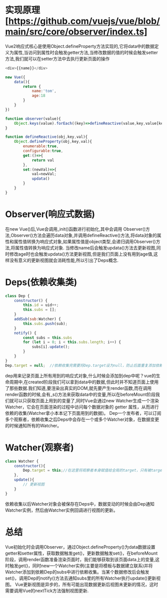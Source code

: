 # 实现原理  [https://github.com/vuejs/vue/blob/main/src/core/observer/index.ts]
Vue2响应式核心是使用Object.defineProperty方法实现的,它将data中的数据定义为属性,当访问到属性时会触发getter方法,当修改数据的值的时候会触发setter方法,我们就可以在setter方法中去执行更新页面的操作

```javascript
<div>{{name}}</div>

new Vue({
    data(){
        return {
            name:'tom',
            age:18
        }
    }
})

function observer(value){
    Object.keys(value).forEach((key)=>defineReactive(value,key,value[key]))
}

function defineReactive(obj,key,val){
    Object.defineProperty(obj,key,val){
        enumerable:true,
        configurable:true,
        get:()=>{
            return val
        },
        set:(newVal)=>{
            val=newVal;
            updata()
        }
    }
}
```

# Observer(响应式数据)
在new Vue()后,Vue会调用_init()函数进行初始化,其中会调用 Observer()方法,Observer()方法会遍历data对象,并调用defineReactive()方法,将data对象的属性和属性值转换为响应式对象,如果属性值是object类型,会递归调用Observer()方法,将属性值转换为响应式对象.
当修改name后会触发updata()方法去更新视图,同时修改age时也会触发updata()方法更新视图,但是我们页面上没有用到age值,这样没有意义的更新视图就会消耗性能,所以引出了Deps概念.

# Deps(依赖收集类)
```javascript
class Dep {
    constructor() {
        this.id = uid++;
        this.subs = [];
    }
    addSub(sub:Watcher) {
        this.subs.push(sub);
    }
    notify() {
        const subs = this.subs
        for (let i = 0; i < this.subs.length; i++) {
            subs[i].update();
        }
    }
}
Dep.target = null;  //依赖收集完需要将Dep.target设为null，防止后面重复添加依赖
```
dep用来记录页面上所有用到的响应式对象,什么时候会添加到dep中呢？vue的生命周期中,在created阶段我们可以拿到data中的数据,但此时并不知道页面上使用了那些数据.我们知道,要渲染出真实的DOM,就先要产生render函数,而在调用render函数的时候,会有_s()方法来获取data中的变量,所以在beforeMount阶段我们就可以只获取页面上用到的变量了,同时Vue会通过new Watcher生成一个渲染Watcher，它会在页面渲染的过程中访问每个数据对象的 getter 属性，从而进行依赖的收集(Watcher拿小本本记下页面用到的数据)。
Dep一个发布者，可以订阅多个观察者，依赖收集之后Deps中会存在一个或多个Watcher对象，在数据变更的时候通知所有的Watcher。

# Watcher(观察者)
```javascript
class Watcher {
    constructor(){
        Dep.target = this;//在这里将观察者本身赋值给全局的target，只有被target标记过的才会进行依赖收集
    },
    update(){
        // 更新视图
    }
}
```
依赖收集以后Watcher对象会被保存在Deps中，数据变动的时候会由Dep通知Watcher实例，然后由Watcher实例回调进行视图的更新。

# 总结
Vue初始化时会调用Observer，通过Object.defineProperty()为data数据设置getter和setter属性，获取数据触发get()，更新数据触发set()，在beforeMount阶段，调用render函数准备渲染页面时，我们能够获取到该页面data上的变量,这时触发get()，同时new一个Watcher实例(主要是将模板与数据建立联系)并将Watcher添加到依赖Dep的subs中进行依赖收集。当某个数据修改后会触发set()，调用Dep的notify()方法去通知subs里的所有Watcher执行update()更新视图。
Vue更新视图是异步的，所有可能出现数据更新后视图未更新的情况，这时需要调用Vue的nextTick方法强制视图更新.
